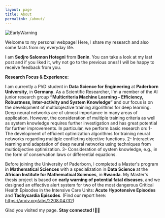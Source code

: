 ```yaml
---
layout: page
title: About
permalink: /about/
---
```


![EarlyWarning](
https://github.com/sedjro-salomon-hotegni/shsalomon.github.io/blob/48cae51dacd19c87a6e196da8902efe6fb56772c/photos/welcome%20(3).jpg?raw=true)


Welcome to my personal webpage!
Here, I share my research and also some facts from my everyday life.

I am **Sedjro Salomon Hotegni** from **Benin**. You can take a look at my last post and if you liked it, why not go to the previous ones! I will be happy to receive feedback from you.

**Research Focus & Experience:**

I am currently a PhD student in **Data Science for Engineering** at **Paderborn University**, in **Germany**. As a Scientific Researcher, I'm a member of the AI junior research group **“Multicriteria Machine Learning – Efficiency, Robustness, Inter-activity and System Knowledge”** and our focus is on the development of multiobjective training algorithms for deep learning. Deep neural networks are of utmost importance in many areas of application. However, the consideration of multiple training criteria as well as system knowledge requires further investigation and has great potential for further improvements. In particular, we perform basic research on:
1- The development of efficient optimization algorithms for training neural networks regarding multiple conflicting objective functions.
2- Interactive learning and adaptation of deep neural networks using techniques from multiobjective optimization.
3- Consideration of system knowledge, e.g., in the form of conservation laws or differential equations.

Before joining the University of Paderborn, I completed a Master's program in **Mathematical Sciences** with a specialization in **Data Science** at the **African Institute for Mathematical Sciences**, in **Rwanda**. My Master's thesis project is based on **early warning of potential fatal diseases**, and we designed an effective alert system for two of the most dangerous Critical Health Episodes in the Intensive Care Units: **Acute Hypotensive Episodes** and **Tachycardia Episodes**.
(Find our report here: https://arxiv.org/abs/2208.04732)

Glad you visited my page. **Stay connected !**💪🤗
